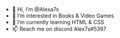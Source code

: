- 👋 Hi, I’m @Alexa7s
- 👀 I’m interested in Books & Video Games
- 🌱 I’m currently learning HTML & CSS
- 📫 Reach me on discord Alex7s#5397

<!---
Alexa7s/Alexa7s is a ✨ special ✨ repository because its `README.md` (this file) appears on your GitHub profile.
You can click the Preview link to take a look at your changes.
--->
